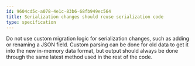 ```yaml
---
id: 9604cd5c-a078-4e1c-83b6-68fb949ec564
title: Serialization changes should reuse serialization code
type: specification
---
```


Do not use custom migration logic for serialization changes, such as adding or renaming a JSON field. Custom parsing can be done for old data to get it into the new in-memory data format, but output should always be done through the same latest method used in the rest of the code.
